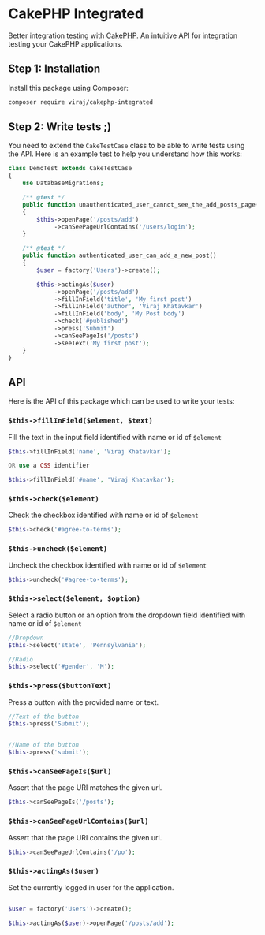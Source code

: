 # CakePHP Integrated
Better integration testing with [CakePHP](https://cakephp.org). An intuitive API for integration testing your CakePHP applications.

## Step 1: Installation
Install this package using Composer:

```bash
composer require viraj/cakephp-integrated
```

## Step 2: Write tests ;)
You need to extend the `CakeTestCase` class to be able to write tests using the API.
Here is an example test to help you understand how this works:

```php
class DemoTest extends CakeTestCase
{
    use DatabaseMigrations;

    /** @test */
    public function unauthenticated_user_cannot_see_the_add_posts_page()
    {
        $this->openPage('/posts/add')
             ->canSeePageUrlContains('/users/login');
    }

    /** @test */
    public function authenticated_user_can_add_a_new_post()
    {
        $user = factory('Users')->create();

        $this->actingAs($user)
             ->openPage('/posts/add')
             ->fillInField('title', 'My first post')
             ->fillInField('author', 'Viraj Khatavkar')
             ->fillInField('body', 'My Post body')
             ->check('#published')
             ->press('Submit')
             ->canSeePageIs('/posts')
             ->seeText('My first post');
    }
}
``` 

## API
Here is the API of this package which can be used to write your tests:

### `$this->fillInField($element, $text)`

Fill the text in the input field identified with name or id of `$element`

```php
$this->fillInField('name', 'Viraj Khatavkar');

OR use a CSS identifier

$this->fillInField('#name', 'Viraj Khatavkar');
```

### `$this->check($element)`

Check the checkbox identified with name or id of `$element`

```php
$this->check('#agree-to-terms');
```

### `$this->uncheck($element)`

Uncheck the checkbox identified with name or id of `$element`

```php
$this->uncheck('#agree-to-terms');
```

### `$this->select($element, $option)`

Select a radio button or an option from the dropdown field identified with name or id of `$element`

```php
//Dropdown
$this->select('state', 'Pennsylvania');

//Radio
$this->select('#gender', 'M');
```

### `$this->press($buttonText)`

Press a button with the provided name or text.

```php
//Text of the button
$this->press('Submit');


//Name of the button
$this->press('submit');
```

### `$this->canSeePageIs($url)`

Assert that the page URI matches the given url.

```php
$this->canSeePageIs('/posts');
```

### `$this->canSeePageUrlContains($url)`

Assert that the page URI contains the given url.

```php
$this->canSeePageUrlContains('/po');
```

### `$this->actingAs($user)`

Set the currently logged in user for the application.

```php

$user = factory('Users')->create();

$this->actingAs($user)->openPage('/posts/add');
```
